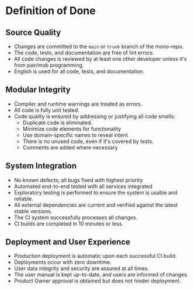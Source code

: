 # Definition of Done

## Source Quality

- Changes are committed to the `main` or `trunk` branch of the mono-repo.
- The code, tests, and documentation are free of lint errors.
- All code changes is reviewed by at least one other developer unless it's from pair/mob programming.
- English is used for all code, tests, and documentation.

## Modular Integrity

- Compiler and runtime warnings are treated as errors.
- All code is fully unit tested.
- Code quality is ensured by addressing or justifying all code smells:
  - Duplicate code is eliminated.
  - Minimize code elements for functionality
  - Use domain-specific names to reveal intent
  - There is no unused code, even if it's covered by tests.
  - Comments are added where necessary

## System Integration

- No known defects; all bugs fixed with highest priority
- Automated end-to-end tested with all services integrated
- Exploratory testing is performed to ensure the system is usable and reliable.
- All external dependencies are current and verified against the latest stable versions.
- The CI system successfully processes all changes.
- CI builds are completed in 10 minutes or less.

## Deployment and User Experience

- Production deployment is automatic upon each successful CI build.
- Deployments occur with zero downtime.
- User data integrity and security are assured at all times.
- The user manual is kept up-to-date, and users are informed of changes.
- Product Owner approval is obtained but does not hinder deployment.
